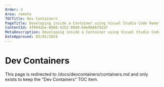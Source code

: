 ```yaml
---
Order: 3
Area: remote
TOCTitle: Dev Containers
PageTitle: Developing inside a Container using Visual Studio Code Remote Development
ContentId: 4f0942be-6808-4252-8940-b9e9688792af
MetaDescription: Developing inside a Container using Visual Studio Code Remote Development
DateApproved: 05/02/2024
---
```

# Dev Containers

This page is redirected to /docs/devcontainers/containers.md and only exists to keep the "Dev Containers" TOC item.

